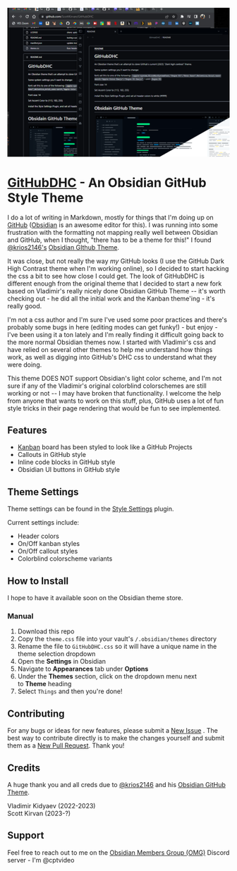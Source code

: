 ![Promo](imgs/promo.png)
# [GitHubDHC](https://github.com/ScottKirvan/GitHubDHC) - An Obsidian GitHub Style Theme
I do a lot of writing in Markdown, mostly for things that I'm doing up on [GitHub](https://github.com/) ([Obsidian](https://obsidian.md/) is an awesome editor for this).  I was running into some frustration with the formatting not mapping really well between Obsidian and GitHub, when I thought, "there has to be a theme for this!"  I found [@krios2146's](https://github.com/krios2146) [Obsidian GIthub Theme](https://github.com/krios2146/obsidian-theme-github).  

It was close, but not really the way *my* GitHub looks (I use the GitHub Dark High Contrast theme when I'm working online), so I decided to start hacking the css a bit to see how close I could get.  The look of GitHubDHC is different enough from the original theme that I decided to start a new fork based on Vladimir's really nicely done Obsidian GitHub Theme -- it's worth checking out - he did all the initial work and the Kanban theme'ing - it's really good.  

I'm not a css author and I'm sure I've used some poor practices and there's probably some bugs in here (editing modes can get funky!) - but enjoy - I've been using it a ton lately and I'm really finding it difficult going back to the more normal Obsidian themes now.  I started with Vladimir's css and have relied on several other themes to help me understand how things work, as well as digging into GitHub's DHC css to understand what they were doing.

This theme DOES NOT support Obsidian's light color scheme, and I'm not sure if any of the Vladimir's original colorblind colorschemes are still working or not -- I may have broken that functionality.  I welcome the help from anyone that wants to work on this stuff, plus, GitHub uses a lot of fun style tricks in their page rendering that would be fun to see implemented.

## Features
 - [Kanban](https://github.com/mgmeyers/obsidian-kanban) board has been styled to look like a GitHub Projects
 - Callouts in GitHub style
 - Inline code blocks in GitHub style
 - Obsidian UI buttons in GitHub style

## Theme Settings
Theme settings can be found in the [Style Settings](https://github.com/mgmeyers/obsidian-style-settings) plugin.

Current settings include:
- Header colors
- On/Off kanban styles
- On/Off callout styles
- Colorblind colorscheme variants

## How to Install
I hope to have it available soon on the Obsidian theme store.

### Manual
1.  Download this repo
2.  Copy the `theme.css` file into your vault's `/.obsidian/themes` directory
3.  Rename the file to `GitHubDHC.css` so it will have a unique name in the theme selection dropdown
4.  Open the **Settings** in Obsidian
5.  Navigate to **Appearances** tab under **Options**
6.  Under the **Themes** section, click on the dropdown menu next to **Theme** heading
7.  Select `Things` and then you're done! 

## Contributing
For any bugs or ideas for new features, please submit a [New Issue](https://github.com/ScottKirvan/GitHubDHC/issues) .  The best way to contribute directly is to make the changes yourself and submit them as a [New Pull Request](https://github.com/ScottKirvan/GitHubDHC/pulls).  Thank you!

## Credits
A huge thank you and all creds due to  [@krios2146](https://github.com/krios2146) and his [Obsidian GitHub Theme](https://github.com/krios2146/obsidian-theme-github).

Vladimir Kidyaev (2022-2023)  
Scott Kirvan (2023-?)  

## Support
Feel free to reach out to me on the [Obsidian Members Group (OMG)](https://discord.gg/obsidianmd) Discord server - I'm @cptvideo

